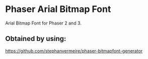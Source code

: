 # Phaser Arial Bitmap Font

Arial Bitmap Font for Phaser 2 and 3.

## Obtained by using:

https://github.com/stephanvermeire/phaser-bitmapfont-generator
